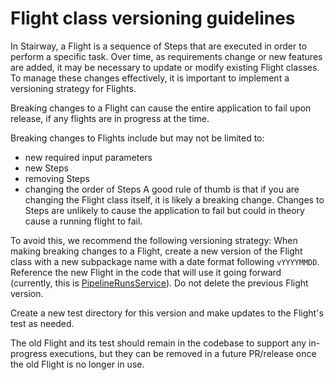 # Flight class versioning guidelines

In Stairway, a Flight is a sequence of Steps that are executed in order to perform a specific task. Over time, as 
requirements change or new features are added, it may be necessary to update or modify existing Flight classes. 
To manage these changes effectively, it is important to implement a versioning strategy for Flights.

Breaking changes to a Flight can cause the entire application to fail upon release, if any flights are in progress at the time.

Breaking changes to Flights include but may not be limited to:
- new required input parameters
- new Steps
- removing Steps
- changing the order of Steps
A good rule of thumb is that if you are changing the Flight class itself, it is likely a breaking change. 
Changes to Steps are unlikely to cause the application to fail but could in theory cause a running flight to fail.

To avoid this, we recommend the following versioning strategy:
When making breaking changes to a Flight, create a new version of the Flight class with a new subpackage name with a date format following `vYYYYMMDD`. 
Reference the new Flight in the code that will use it going forward (currently, this is [PipelineRunsService](service/src/main/java/bio/terra/pipelines/service/PipelineRunsService.java)). 
Do not delete the previous Flight version.

Create a new test directory for this version and make updates to the Flight's test as needed.

The old Flight and its test should remain in the codebase to support any in-progress executions, but they can be 
removed in a future PR/release once the old Flight is no longer in use.
